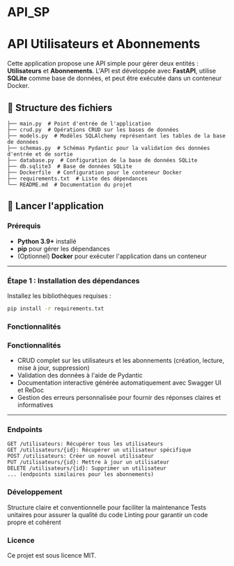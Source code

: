 
# API_SP

# API Utilisateurs et Abonnements

Cette application propose une API simple pour gérer deux entités : **Utilisateurs** et **Abonnements**. L'API est développée avec **FastAPI**, utilise **SQLite** comme base de données, et peut être exécutée dans un conteneur Docker.

## 📁 Structure des fichiers

```
├── main.py  # Point d'entrée de l'application
├── crud.py  # Opérations CRUD sur les bases de données
├── models.py  # Modèles SQLAlchemy représentant les tables de la base de données
├── schemas.py  # Schémas Pydantic pour la validation des données d'entrée et de sortie
├── database.py  # Configuration de la base de données SQLite
├── db.sqlite3  # Base de données SQLite
├── Dockerfile  # Configuration pour le conteneur Docker
├── requirements.txt  # Liste des dépendances
└── README.md  # Documentation du projet
```

## 🚀 Lancer l'application

### Prérequis
- **Python 3.9+** installé
- **pip** pour gérer les dépendances
- (Optionnel) **Docker** pour exécuter l'application dans un conteneur

---

### Étape 1 : Installation des dépendances

Installez les bibliothèques requises :
```bash
pip install -r requirements.txt
```

### Fonctionnalités

### Fonctionnalités

- CRUD complet sur les utilisateurs et les abonnements (création, lecture, mise à jour, suppression)
- Validation des données à l'aide de Pydantic
- Documentation interactive générée automatiquement avec Swagger UI et ReDoc
- Gestion des erreurs personnalisée pour fournir des réponses claires et informatives
---
### Endpoints
```
GET /utilisateurs: Récupérer tous les utilisateurs
GET /utilisateurs/{id}: Récupérer un utilisateur spécifique
POST /utilisateurs: Créer un nouvel utilisateur
PUT /utilisateurs/{id}: Mettre à jour un utilisateur
DELETE /utilisateurs/{id}: Supprimer un utilisateur
... (endpoints similaires pour les abonnements)
```
### Développement

Structure claire et conventionnelle pour faciliter la maintenance
Tests unitaires pour assurer la qualité du code
Linting pour garantir un code propre et cohérent

### Licence
Ce projet est sous licence MIT.
